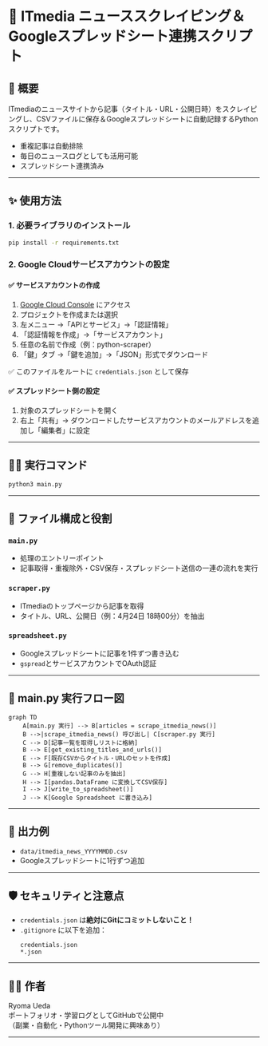 # 📡 ITmedia ニューススクレイピング＆Googleスプレッドシート連携スクリプト

## 📘 概要

ITmediaのニュースサイトから記事（タイトル・URL・公開日時）をスクレイピングし、CSVファイルに保存＆Googleスプレッドシートに自動記録するPythonスクリプトです。

- 重複記事は自動排除
- 毎日のニュースログとしても活用可能
- スプレッドシート連携済み

---

## ✨ 使用方法

### 1. 必要ライブラリのインストール

```bash
pip install -r requirements.txt
```

### 2. Google Cloudサービスアカウントの設定

#### ✅ サービスアカウントの作成

1. [Google Cloud Console](https://console.cloud.google.com/) にアクセス
2. プロジェクトを作成または選択
3. 左メニュー →「APIとサービス」→「認証情報」
4. 「認証情報を作成」→「サービスアカウント」
5. 任意の名前で作成（例：python-scraper）
6. 「鍵」タブ →「鍵を追加」→「JSON」形式でダウンロード

✅ このファイルをルートに `credentials.json` として保存

#### ✅ スプレッドシート側の設定

1. 対象のスプレッドシートを開く
2. 右上「共有」→ ダウンロードしたサービスアカウントのメールアドレスを追加し「編集者」に設定

---

## 🏃‍♂️ 実行コマンド

```bash
python3 main.py
```

---

## 🧹 ファイル構成と役割

### `main.py`

- 処理のエントリーポイント
- 記事取得・重複除外・CSV保存・スプレッドシート送信の一連の流れを実行

### `scraper.py`

- ITmediaのトップページから記事を取得
- タイトル、URL、公開日（例：4月24日 18時00分）を抽出

### `spreadsheet.py`

- Googleスプレッドシートに記事を1件ずつ書き込む
- `gspread`とサービスアカウントでOAuth認証

---

## 🔄 main.py 実行フロー図

```mermaid
graph TD
    A[main.py 実行] --> B[articles = scrape_itmedia_news()]
    B -->|scrape_itmedia_news() 呼び出し| C[scraper.py 実行]
    C --> D[記事一覧を取得しリストに格納]
    B --> E[get_existing_titles_and_urls()]
    E --> F[既存CSVからタイトル・URLのセットを作成]
    B --> G[remove_duplicates()]
    G --> H[重複しない記事のみを抽出]
    H --> I[pandas.DataFrame に変換してCSV保存]
    I --> J[write_to_spreadsheet()]
    J --> K[Google Spreadsheet に書き込み]
```

---

## 📂 出力例

- `data/itmedia_news_YYYYMMDD.csv`
- Googleスプレッドシートに1行ずつ追加

---

## 🛡️ セキュリティと注意点

- `credentials.json` は**絶対にGitにコミットしないこと！**
- `.gitignore` に以下を追加：
  ```gitignore
  credentials.json
  *.json
  ```

---

## 👨‍💼 作者

Ryoma Ueda  
ポートフォリオ・学習ログとしてGitHubで公開中  
（副業・自動化・Pythonツール開発に興味あり）

---

